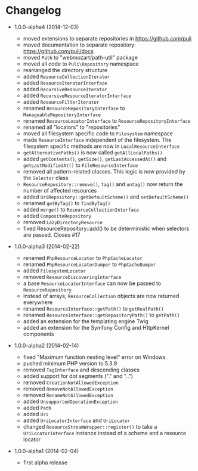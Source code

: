 Changelog
=========

* 1.0.0-alpha4 (2014-12-03)

   * moved extensions to separate repositories in https://github.com/puli
   * moved documentation to separate repository: https://github.com/puli/docs
   * moved `Path` to "webmozart/path-util" package
   * moved all code to `Puli\Repository` namespace
   * rearranged the directory structure
   * added `ResourceCollectionIterator`
   * added `ResourceIteratorInterface`
   * added `RecursiveResourceIterator`
   * added `RecursiveResourceIteratorInterface`
   * added `ResourceFilterIterator`
   * renamed `ResourceRepositoryInterface` to `ManageableRepositoryInterface`
   * renamed `ResourceLocatorInterface` to `ResourceRepositoryInterface`
   * renamed all "locators" to "repositories"
   * moved all filesystem specific code to `Filesystem` namespace
   * made `ResourceInterface` independent of the filesystem. The filesystem
     specific methods are now in `LocalResourceInterface`
   * `getAlternativePaths()` is now called `getAllLocalPaths()`
   * added `getContents()`, `getSize()`, `getLastAccessedAt()` and 
     `getLastModifiedAt()` to `FileResourceInterface`
   * removed all pattern-related classes. This logic is now provided by the
     `Selector` class
   * `ResourceRepository::remove()`, `tag()` and `untag()` now return the number
     of affected resources
   * added `UriRepository::getDefaultScheme()` and `setDefaultScheme()`
   * renamed `getByTag()` to `findByTag()`
   * added `merge()` to `ResourceCollectionInterface`
   * added `CompositeRepository`
   * removed `LazyDirectoryResource`
   * fixed ResourceRepository::add() to be deterministic when selectors are passed. Closes #17

* 1.0.0-alpha3 (2014-02-22)

   * renamed `PhpResourceLocator` to `PhpCacheLocator`
   * renamed `PhpResourceLocatorDumper` to `PhpCacheDumper`
   * added `FilesystemLocator`
   * removed `ResourceDiscoveringInterface`
   * a base `ResourceLocatorInterface` can now be passed to `ResourceRepository`
   * instead of arrays, `ResourceCollection` objects are now returned everywhere
   * renamed `ResourceInterface::getPath()` to `getRealPath()`
   * renamed `ResourceInterface::getRepositoryPath()` to `getPath()`
   * added an extension for the templating engine Twig
   * added an extension for the Symfony Config and HttpKernel components

* 1.0.0-alpha2 (2014-02-14)

   * fixed "Maximum function nesting level" error on Windows
   * pushed minimum PHP version to 5.3.9
   * removed `TagInterface` and descending classes
   * added support for dot segments ("." and "..")
   * removed `CreationNotAllowedException`
   * removed `RemoveNotAllowedException`
   * removed `RenameNotAllowedException`
   * added `UnsupportedOperationException`
   * added `Path`
   * added `Uri`
   * added `UriLocatorInterface` and `UriLocator`
   * changed `ResourceStreamWrapper::register()` to take a `UriLocatorInterface`
     instance instead of a scheme and a resource locator

* 1.0.0-alpha1 (2014-02-04)

   * first alpha release
